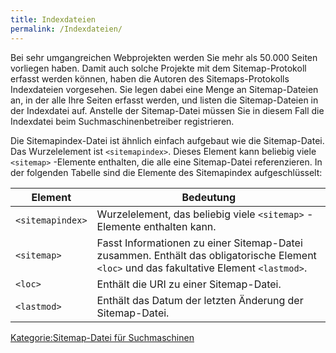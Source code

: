 ```yaml
---
title: Indexdateien
permalink: /Indexdateien/
---
```


Bei sehr umgangreichen Webprojekten werden Sie mehr als 50.000 Seiten vorliegen haben. Damit auch solche Projekte mit dem Sitemap-Protokoll erfasst werden können, haben die Autoren des Sitemaps-Protokolls Indexdateien vorgesehen. Sie legen dabei eine Menge an Sitemap-Dateien an, in der alle Ihre Seiten erfasst werden, und listen die Sitemap-Dateien in der Indexdatei auf. Anstelle der Sitemap-Datei müssen Sie in diesem Fall die Indexdatei beim Suchmaschinenbetreiber registrieren.

Die Sitemapindex-Datei ist ähnlich einfach aufgebaut wie die Sitemap-Datei. Das Wurzelelement ist `<sitemapindex>`. Dieses Element kann beliebig viele `<sitemap>` -Elemente enthalten, die alle eine Sitemap-Datei referenzieren. In der folgenden Tabelle sind die Elemente des Sitemapindex aufgeschlüsselt:

|Element|Bedeutung|
|-------|---------|
|`<sitemapindex>`|Wurzelelement, das beliebig viele `<sitemap>` -Elemente enthalten kann.|
|`<sitemap>`|Fasst Informationen zu einer Sitemap-Datei zusammen. Enthält das obligatorische Element `<loc>` und das fakultative Element `<lastmod>`.|
|`<loc>`|Enthält die URI zu einer Sitemap-Datei.|
|`<lastmod>`|Enthält das Datum der letzten Änderung der Sitemap-Datei.|

[Kategorie:Sitemap-Datei für Suchmaschinen](/Kategorie:Sitemap-Datei_für_Suchmaschinen )